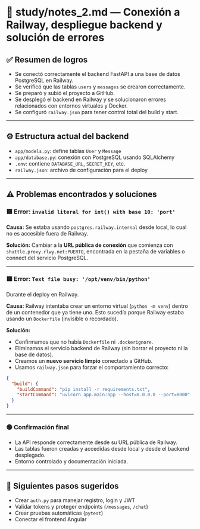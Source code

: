 # 📘 study/notes_2.md — Conexión a Railway, despliegue backend y solución de errores

## ✅ Resumen de logros

- Se conectó correctamente el backend FastAPI a una base de datos PostgreSQL en Railway.
- Se verificó que las tablas `users` y `messages` se crearon correctamente.
- Se preparó y subió el proyecto a GitHub.
- Se desplegó el backend en Railway y se solucionaron errores relacionados con entornos virtuales y Docker.
- Se configuró `railway.json` para tener control total del build y start.

---

## ⚙️ Estructura actual del backend

- `app/models.py`: define tablas `User` y `Message`
- `app/database.py`: conexión con PostgreSQL usando SQLAlchemy
- `.env`: contiene `DATABASE_URL`, `SECRET_KEY`, etc.
- `railway.json`: archivo de configuración para el deploy

---

## ⚠️ Problemas encontrados y soluciones

### 🟥 Error: `invalid literal for int() with base 10: 'port'`

**Causa:** Se estaba usando `postgres.railway.internal` desde local, lo cual no es accesible fuera de Railway.

**Solución:** Cambiar a la **URL pública de conexión** que comienza con `shuttle.proxy.rlwy.net:PUERTO`, encontrada en la pestaña de variables o connect del servicio PostgreSQL.

---

### 🟥 Error: `Text file busy: '/opt/venv/bin/python'`  
Durante el deploy en Railway.

**Causa:** Railway intentaba crear un entorno virtual (`python -m venv`) dentro de un contenedor que ya tiene uno. Esto sucedía porque Railway estaba usando un `Dockerfile` (invisible o recordado).

**Solución:**
- Confirmamos que no había `Dockerfile` ni `.dockerignore`.
- Eliminamos el servicio backend de Railway (sin borrar el proyecto ni la base de datos).
- Creamos un **nuevo servicio limpio** conectado a GitHub.
- Usamos `railway.json` para forzar el comportamiento correcto:

```json
{
  "build": {
    "buildCommand": "pip install -r requirements.txt",
    "startCommand": "uvicorn app.main:app --host=0.0.0.0 --port=8000"
  }
}
```

---

### 🟢 Confirmación final

- La API responde correctamente desde su URL pública de Railway.
- Las tablas fueron creadas y accedidas desde local y desde el backend desplegado.
- Entorno controlado y documentación iniciada.

---

## 📌 Siguientes pasos sugeridos

- Crear `auth.py` para manejar registro, login y JWT
- Validar tokens y proteger endpoints (`/messages`, `/chat`)
- Crear pruebas automáticas (`pytest`)
- Conectar el frontend Angular